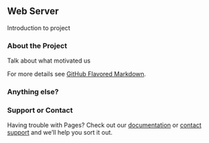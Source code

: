 ## Web Server

Introduction to project

### About the Project

Talk about what motivated us 

For more details see [GitHub Flavored Markdown](https://guides.github.com/features/mastering-markdown/).

### Anything else?

### Support or Contact

Having trouble with Pages? Check out our [documentation](https://help.github.com/categories/github-pages-basics/) or [contact support](https://github.com/contact) and we’ll help you sort it out.
